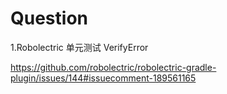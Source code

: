 # Question
1.Robolectric 单元测试 VerifyError

https://github.com/robolectric/robolectric-gradle-plugin/issues/144#issuecomment-189561165